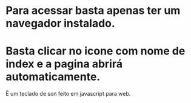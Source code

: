  <h1>Para acessar basta apenas ter um navegador instalado.</h1>
 <h1>Basta clicar no icone com nome de index e a pagina abrirá automaticamente.</h1>




Ë um teclado de son feito em javascript para web.
